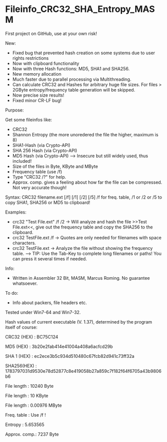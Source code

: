 Fileinfo_CRC32_SHA_Entropy_MASM
===============================

First project on GitHub, use at your own risk!

New:
  - Fixed bug that prevented hash creation on some systems due to user rights restrictions
  - Now with clipboard functionality
  - Now with three Hash functions: MD5, SHA1 and SHA256.
  - New memory allocation
  - Much faster due to parallel processing via Multithreading. 
  - Can calculate CRC32 and Hashes for arbitrary huge file sizes. For files > 2GByte entropy/frequency table generation will be skipped. 
  - Now precise size results!
  - Fixed minor CR-LF bug!

Purpose: 

  Get some fileinfos like:
  - CRC32
  - Shannon Entropy (the more unoredered the file the higher, maximum is 8)
  - SHA1-Hash (via Crypto-API)
  - SHA 256 Hash (via Crypto-API)
  - MD5 Hash (via Crypto-API) --> Insecure but still widely used, thus included!
  - Size of the files in Byte, KByte and MByte
  - Frequency table (use /f)
  - Type "CRC32 /?" for help.
  - Approx. comp. gives a feeling about how far the file can be compressed. Not very accurate though!
  
Syntax:
    CRC32 filename.ext [/f] [/1] [/2] [/5]
    /f for freq. table, /1 or /2 or /5 to copy SHA1, SHA256 or MD5 to clipboard!

Examples:
  - crc32 "Test File.ext" /f /2
  -> Will analyze and hash the file >>Test File.ext<<, give out the frequency table and copy the SHA256 to the clipboard.
  - crc32 TestFile.ext /f 
  -> Quotes are only needed for filenames with space characters. 
  - crc32 TestFile.ext
  -> Analyze the file without showing the frequency table.
  --> TIP: Use the Tab-Key to complete long filenames or paths! You can press it several times if needed.
     
Info:  
  - Written in Assembler 32 Bit, MASM, Marcus Roming. No guarantee whatsoever.
  
To do: 
  - Info about packers, file headers etc.
  
Tested under Win7-64 and Win7-32.         

Hash values of current executable (V. 1.37), determined by the program itself of course:

CRC32 (HEX)  :  BC75C124

MD5   (HEX)  :  3b20e2fab414e41004a408a6acfcd29b

SHA 1 (HEX)  :  ec2ece3b5c934d510480c67fcb82d941c73ff32a

SHA256(HEX)  :  1783797031d9530e78d52877c8e419058b27a859c7f182f64f6705a43b9806b6

File length  :  10240 Byte

File length  :  10 KByte

File length  :  0.00976 MByte

Freq. table  :  Use /f !

Entropy      :  5.653565

Approx. comp.:  7237 Byte



